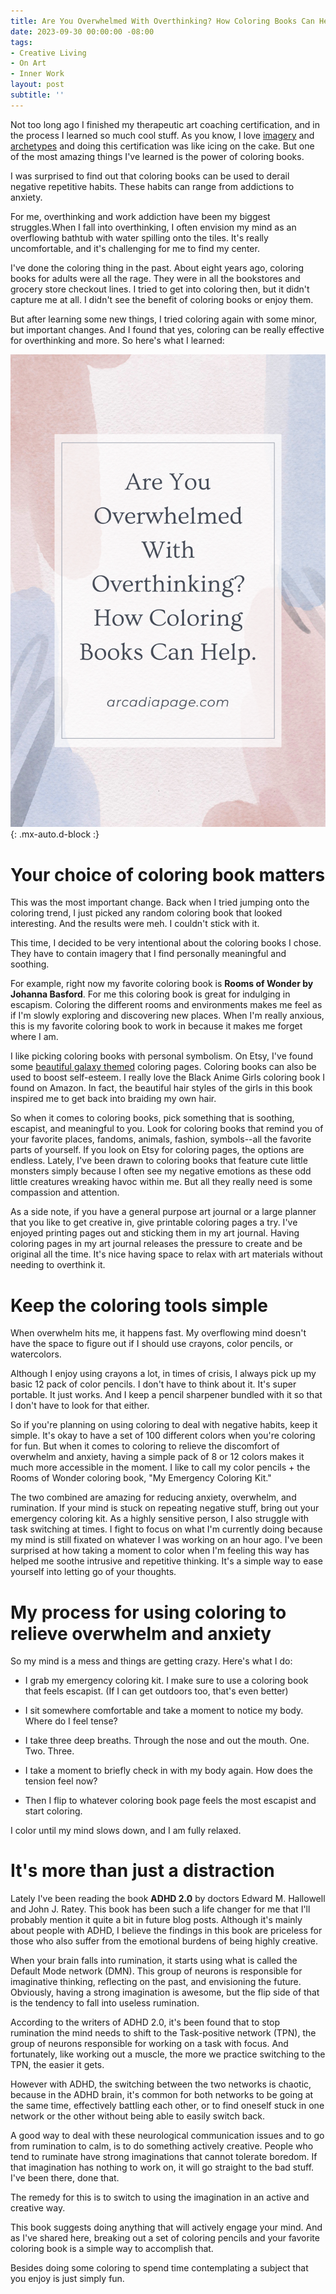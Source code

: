 ```yaml
---
title: Are You Overwhelmed With Overthinking? How Coloring Books Can Help
date: 2023-09-30 00:00:00 -08:00
tags:
- Creative Living
- On Art
- Inner Work
layout: post
subtitle: ''
---
```

Not too long ago I finished my therapeutic art coaching certification, and in the process I learned so much cool stuff.  As you know, I love [imagery](https://arcadiapage.com/2022-05-30-the-power-of-transforming-pain-into-art-for-infps/) and [archetypes](https://arcadiapage.com/2023-01-30-exploring-the-archetypes-within-the-infp-the-victim-martyr-warrior-and-hero/) and doing this certification was like icing on the cake. But one of the most amazing things I've learned is the power of coloring books. 

I was surprised to find out that coloring books can be used to derail negative repetitive habits. These habits can range from addictions to anxiety.

For me, overthinking and work addiction have been my biggest struggles.When I fall into overthinking, I often envision my mind as an overflowing bathtub with water spilling onto the tiles. It's really uncomfortable, and it's challenging for me to find my center.

I've done the coloring thing in the past. About eight years ago, coloring books for adults were all the rage. They were in all the bookstores and grocery store checkout lines. I tried to get into coloring then, but it didn't capture me at all. I didn't see the benefit of coloring books or enjoy them.

But after learning some new things, I tried coloring again with some minor, but important changes. And I found that yes, coloring can be really effective for overthinking and more. So here's what I learned:

![Coloring books can relieve anxiety and stress](/uploads/Coloring-Books-Can-Relieve-Stress.png "anxiety burnout relief worry overthinking coloring books"){: .mx-auto.d-block :}

# Your choice of coloring book matters

This was the most important change. Back when I tried jumping onto the coloring trend, I just picked any random coloring book that looked interesting. And the results were meh. I couldn't stick with it.

This time, I decided to be very intentional about the coloring books I chose. They have to contain imagery that I find personally meaningful and soothing.

For example, right now my favorite coloring book is **Rooms of Wonder by Johanna Basford**. For me this coloring book is great for indulging in escapism. Coloring the different rooms and environments makes me feel as if I'm slowly exploring and discovering new places.  When I'm really anxious, this is my favorite coloring book to work in because it makes me forget where I am. 

I like picking coloring books with personal symbolism. On Etsy, I've found some [beautiful galaxy themed](https://www.etsy.com/listing/1486236864/35-page-galaxy-coloring-pages-moonscape?ref=yr_purchases) coloring pages.  Coloring books can also be used to boost self-esteem. I really love the Black Anime Girls coloring book I found on Amazon. In fact, the beautiful hair styles of the girls in this book inspired me to get back into braiding my own hair. 

So when it comes to coloring books, pick something that is soothing, escapist, and meaningful to you. Look for coloring books that remind you of your favorite places, fandoms, animals, fashion, symbols--all the favorite parts of yourself. If you look on Etsy for coloring pages, the options are endless.  Lately, I've been drawn to coloring books that feature cute little monsters simply because I often see my negative emotions as these odd little creatures wreaking havoc within me. But all they really need is some compassion and attention. 

As a side note, if you have a general purpose art journal or a large planner that you like to get creative in, give printable coloring pages a try. I've enjoyed printing pages out and sticking them in my art journal. Having coloring pages in my art journal releases the pressure to create and be original all the time. It's nice having space to relax with art materials without needing to overthink it. 

# Keep the coloring tools simple

When overwhelm hits me, it happens fast.  My overflowing mind doesn't have the space to figure out if I should use crayons, color pencils, or watercolors. 

Although I enjoy using crayons a lot, in times of crisis, I always pick up my basic 12 pack of color pencils. I don't have to think about it. It's super portable. It just works. And I keep a pencil sharpener bundled with it so that I don't have to look for that either. 

So if you're planning on using coloring to deal with negative habits, keep it simple. It's okay to have a set of 100 different colors when you're coloring for fun. But when it comes to coloring to relieve the discomfort of overwhelm and anxiety, having a simple pack of 8 or 12 colors makes it much more accessible in the moment. I like to call my color pencils + the Rooms of Wonder coloring book, "My Emergency Coloring Kit." 

The two combined are amazing for reducing anxiety, overwhelm, and rumination. If your mind is stuck on repeating negative stuff, bring out your emergency coloring kit.  As a highly sensitive person, I also struggle with task switching at times. I fight to focus on what I'm currently doing because my mind is still fixated on whatever I was working on an hour ago. I've been surprised at how taking a moment to color  when I'm feeling this way has helped me soothe intrusive and repetitive thinking. It's a simple way to ease yourself into letting go of your thoughts.

# My process for using coloring to relieve overwhelm and anxiety

So my mind is a mess and things are getting crazy. Here's what I do: 

- I grab my emergency coloring kit. I make sure to use a coloring book that feels escapist. (If I can get outdoors too, that's even better)

- I sit somewhere comfortable and take a moment to notice my body. Where do I feel tense?

- I take three deep breaths. Through the nose and out the mouth. One. Two. Three. 

- I take a moment to briefly check in with my body again. How does the tension feel now?

- Then I flip to whatever coloring book page feels the most escapist and start coloring. 

I color until my mind slows down, and I am fully relaxed. 

# It's more than just a distraction

Lately I've been reading the book **ADHD 2.0** by doctors Edward M. Hallowell and John J. Ratey. This book has been such a life changer for me that I'll probably mention it quite a bit in future blog posts. Although it's mainly about people with ADHD, I believe the findings in this book are priceless for those who also suffer from the emotional burdens of being highly creative.

When your brain falls into rumination, it starts using what is called the Default Mode network (DMN). This group of neurons is responsible for imaginative thinking, reflecting on the past, and envisioning the future. Obviously, having a strong imagination is awesome, but the flip side of that is the tendency to fall into useless rumination. 

According to the writers of ADHD 2.0, it's been found that to stop rumination the mind needs to shift to the Task-positive network (TPN), the group of neurons responsible for working on a task with focus. And fortunately, like working out a muscle, the more we practice switching to the TPN, the easier it gets. 

However with ADHD, the switching between the two networks is chaotic, because in the ADHD brain, it's common for both networks to be going at the same time, effectively battling each other, or to find oneself stuck in one network or the other without being able to easily switch back.

A good way to deal with these neurological communication issues and to go from rumination to calm, is to do something actively creative. People who tend to ruminate have strong imaginations that cannot tolerate boredom. If that imagination has nothing to work on, it will go straight to the bad stuff. I've been there, done that.

The remedy for this is to switch to using the imagination in an active and creative way.

This book suggests doing anything that will actively engage your mind. And as I've shared here, breaking out a set of coloring pencils and your favorite coloring book is a simple way to accomplish that.

Besides doing some coloring to spend time contemplating a subject that you enjoy is just simply fun. 
